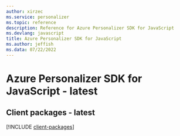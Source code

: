 ```yaml
---
author: xirzec
ms.service: personalizer
ms.topic: reference
description: Reference for Azure Personalizer SDK for JavaScript
ms.devlang: javascript
title: Azure Personalizer SDK for JavaScript
ms.author: jeffish
ms.data: 07/22/2022
---
```

# Azure Personalizer SDK for JavaScript - latest

## Client packages - latest
[!INCLUDE [client-packages](personalizer-client-index.md)]
